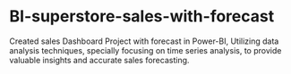 # BI-superstore-sales-with-forecast
Created sales Dashboard Project with forecast in Power-BI, Utilizing data analysis techniques, specially focusing on time series analysis, to provide valuable insights and accurate sales forecasting.
